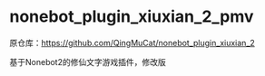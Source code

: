 # nonebot_plugin_xiuxian_2_pmv
原仓库：https://github.com/QingMuCat/nonebot_plugin_xiuxian_2

基于Nonebot2的修仙文字游戏插件，修改版
